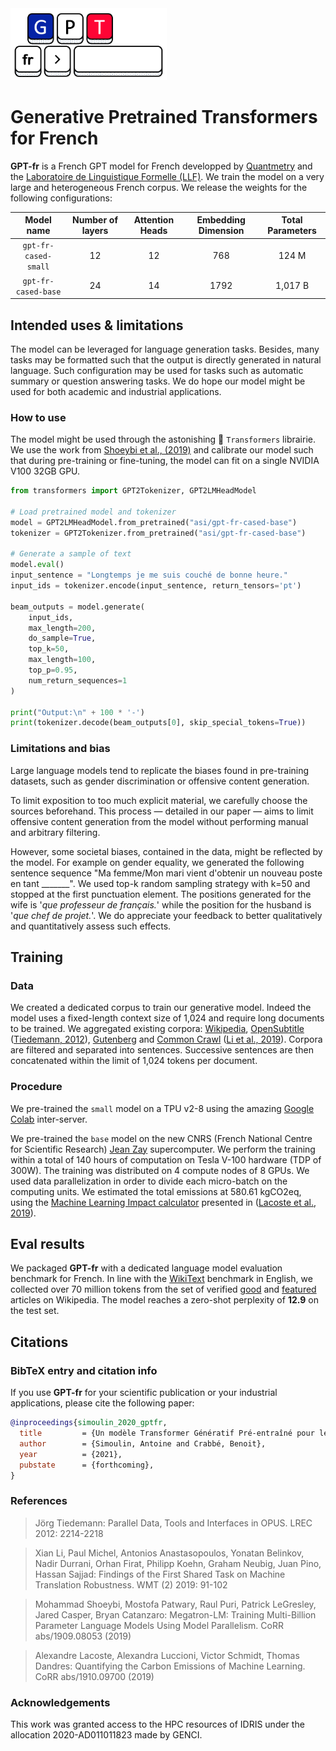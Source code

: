 <img src="imgs/logo.png" width="250">

# Generative Pretrained Transformers for French

**GPT-fr** is a French GPT model for French developped by [Quantmetry](https://www.quantmetry.com/) and the [Laboratoire de Linguistique Formelle (LLF)](http://www.llf.cnrs.fr/en). We train the model on a very large and heterogeneous French corpus. We release the weights for the following configurations:

| Model name | Number of layers | Attention Heads | Embedding Dimension | Total Parameters |
| :------:       |   :---: | :---: | :---: | :---: |
| `gpt-fr-cased-small` | 12    | 12    | 768   | 124 M |
| `gpt-fr-cased-base` | 24    | 14    | 1792   | 1,017 B |

## Intended uses & limitations

The model can be leveraged for language generation tasks. Besides, many tasks may be formatted such that the output is directly generated in natural language. Such configuration may be used for tasks such as automatic summary or question answering tasks. We do hope our model might be used for both academic and industrial applications. 

### How to use

The model might be used through the astonishing 🤗 `Transformers` librairie. We use the work from [Shoeybi et al., (2019)](#shoeybi-2019) and calibrate our model such that during pre-training or fine-tuning, the model can fit on a single NVIDIA V100 32GB GPU.

```python
from transformers import GPT2Tokenizer, GPT2LMHeadModel

# Load pretrained model and tokenizer
model = GPT2LMHeadModel.from_pretrained("asi/gpt-fr-cased-base")
tokenizer = GPT2Tokenizer.from_pretrained("asi/gpt-fr-cased-base")

# Generate a sample of text
model.eval()
input_sentence = "Longtemps je me suis couché de bonne heure."
input_ids = tokenizer.encode(input_sentence, return_tensors='pt')

beam_outputs = model.generate(
    input_ids, 
    max_length=200, 
    do_sample=True,   
    top_k=50, 
    max_length=100,
    top_p=0.95, 
    num_return_sequences=1
)

print("Output:\n" + 100 * '-')
print(tokenizer.decode(beam_outputs[0], skip_special_tokens=True))
```

### Limitations and bias

Large language models tend to replicate the biases found in pre-training datasets, such as gender discrimination or offensive content generation.

To limit exposition to too much explicit material, we carefully choose the sources beforehand. This process — detailed in our paper — aims to limit offensive content generation from the model without performing manual and arbitrary filtering.

However, some societal biases, contained in the data, might be reflected by the model. For example on gender equality, we generated the following sentence sequence "Ma femme/Mon mari vient d'obtenir un nouveau poste en tant \_\_\_\_\_\_\_". We used top-k random sampling strategy with k=50 and stopped at the first punctuation element.
The positions generated for the wife is '_que professeur de français._' while the position for the husband is '_que chef de projet._'. We do appreciate your feedback to better qualitatively and quantitatively assess such effects.

## Training

### Data

We created a dedicated corpus to train our generative model. Indeed the model uses a fixed-length context size of 1,024 and require long documents to be trained.  We aggregated existing corpora: [Wikipedia](https://dumps.wikimedia.org/frwiki/), [OpenSubtitle](http://opus.nlpl.eu/download.php?f=OpenSubtitles/v2016/mono/) ([Tiedemann, 2012](#tiedemann-2012)), [Gutenberg](http://www.gutenberg.org) and [Common Crawl](http://data.statmt.org/ngrams/deduped2017/) ([Li et al., 2019](li-2019)). Corpora are filtered and separated into sentences. Successive sentences are then concatenated within the limit of 1,024 tokens per document.

### Procedure

We pre-trained the `small` model on a TPU v2-8 using the amazing [Google Colab](https://colab.research.google.com) inter-server.

We pre-trained the `base` model on the new CNRS (French National Centre for Scientific Research) [Jean Zay](http://www.idris.fr/eng/jean-zay/) supercomputer. We perform the training within a total of 140 hours of computation on Tesla V-100 hardware (TDP of 300W). The training was distributed on 4 compute nodes of 8 GPUs. We used data parallelization in order to divide each micro-batch on the computing units. We estimated the total emissions at 580.61 kgCO2eq, using the [Machine Learning Impact calculator](https://mlco2.github.io/impact#compute) presented in ([Lacoste et al., 2019](lacoste-2019)).

## Eval results

We packaged **GPT-fr** with a dedicated language model evaluation benchmark for French. 
In line with the [WikiText](https://blog.einstein.ai/the-wikitext-long-term-dependency-language-modeling-dataset/) benchmark in English, we collected over 70 million tokens from the set of verified [good](https://fr.wikipedia.org/wiki/Wikip%C3%A9dia:Articles_de_qualit%C3%A9) and [featured](https://fr.wikipedia.org/wiki/Wikip%C3%A9dia:Bons_articles) articles on Wikipedia. The model reaches a zero-shot perplexity of **12.9** on the test set. 

## Citations

### BibTeX entry and citation info

If you use **GPT-fr** for your scientific publication or your industrial applications, please cite the following paper:

```bibtex
@inproceedings{simoulin_2020_gptfr,
  title         = {Un modèle Transformer Génératif Pré-entraîné pour le ______ français},
  author        = {Simoulin, Antoine and Crabbé, Benoit},
  year          = {2021},
  pubstate      = {forthcoming},
}
```

### References

><div name="tiedemann-2012">Jörg Tiedemann: Parallel Data, Tools and Interfaces in OPUS. LREC 2012: 2214-2218</div>

><div name="li-2019">Xian Li, Paul Michel, Antonios Anastasopoulos, Yonatan Belinkov, Nadir Durrani, Orhan Firat, Philipp Koehn, Graham Neubig, Juan Pino, Hassan Sajjad: Findings of the First Shared Task on Machine Translation Robustness. WMT (2) 2019: 91-102</div>

><div name="shoeybi-2019">Mohammad Shoeybi, Mostofa Patwary, Raul Puri, Patrick LeGresley, Jared Casper, Bryan Catanzaro: Megatron-LM: Training Multi-Billion Parameter Language Models Using Model Parallelism. CoRR abs/1909.08053 (2019)</div>

><div name="lacoste-2019">Alexandre Lacoste, Alexandra Luccioni, Victor Schmidt, Thomas Dandres: Quantifying the Carbon Emissions of Machine Learning. CoRR abs/1910.09700 (2019)</div>

### Acknowledgements

This work was granted access to the HPC resources of IDRIS under the allocation 2020-AD011011823 made by GENCI.
